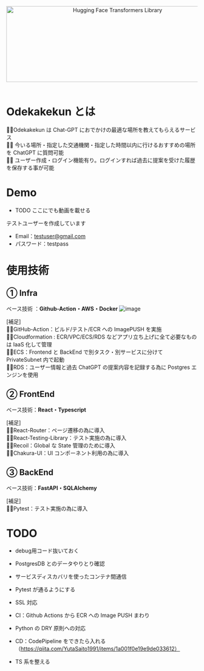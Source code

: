 <p align="center">
  <picture>
   <img alt="Hugging Face Transformers Library" src="https://github.com/TakehikoEsaka/odekakekun/assets/28090246/db7a5fac-76e9-45b6-ab70-ee1c4b977b4d" width="570" height="200" style="max-width: 100%;">
  </picture>
  <br/>
  <br/>
</p>

# Odekakekun とは

🚶‍♂️Odekakekun は Chat-GPT におでかけの最適な場所を教えてもらえるサービス <br />
🚶‍♂️ 今いる場所・指定した交通機関・指定した時間以内に行けるおすすめの場所を ChatGPT に質問可能<br />
🚶‍♂️ ユーザー作成・ログイン機能有り。ログインすれば過去に提案を受けた履歴を保存する事が可能<br />

# Demo

- TODO ここにでも動画を載せる

テストユーザーを作成しています

- Email：testuser@gmail.com
- パスワード：testpass

# 使用技術

## ① Infra

ベース技術 ：**Github-Action・AWS・Docker**
![image](https://github.com/TakehikoEsaka/odekakekun/assets/28090246/e748f6db-7bcb-4a95-a48d-a4dfb7a3c731)


[補足]</br>
🚶‍♂️GitHub-Action：ビルド/テスト/ECR への ImagePUSH を実施 </br>
🚶‍♂️Cloudformation : ECR/VPC/ECS/RDS などアプリ立ち上げに全て必要なものは IaaS 化して管理 </br>
🚶‍♂️ECS：Frontend と BackEnd で別タスク・別サービスに分けて PrivateSubnet 内で起動 </br>
🚶‍♂️RDS：ユーザー情報と過去 ChatGPT の提案内容を記録する為に Postgres エンジンを使用 </br>

## ② FrontEnd

ベース技術：**React・Typescript**

[補足]</br>
🚶‍♂️React-Router：ページ遷移の為に導入</br>
🚶‍♂️React-Testing-Library：テスト実施の為に導入</br>
🚶‍♂️Recoil：Global な State 管理のために導入</br>
🚶‍♂️Chakura-UI：UI コンポーネント利用の為に導入</br>

## ③ BackEnd

ベース技術：**FastAPI・SQLAlchemy**

[補足]</br>
🚶‍♂️Pytest：テスト実施の為に導入</br>

# TODO
- debug用コード抜いておく
- PostgresDB とのデータやりとり確認
- サービスディスカバリを使ったコンテナ間通信
- Pytest が通るようにする
- SSL 対応
- CI：Github Actions から ECR への Image PUSH まわり

- Python の DRY 原則への対応
- CD：CodePipeline をできたら入れる（https://qiita.com/YutaSaito1991/items/1a001f0e19e9de033612）
- TS 系を整える
